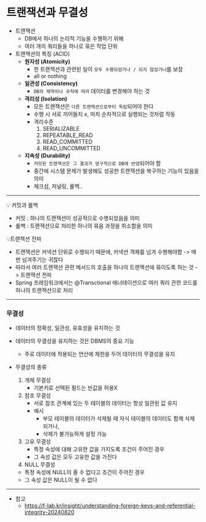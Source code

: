 # 트랜잭션과 무결성

- 트랜잭션
    - DB에서 하나의 논리적 기능을 수행하기 위해
    - 여러 개의 쿼리들을 하나로 묶은 작업 단위
- 트랜잭션의 특징 (ACID)
  - **원자성 (Atomicity)**
    - 한 트랜잭션과 관련된 일이 `모두 수행되었거나 / 되지 않았거나`를 보장
    - all or nothing
  - **일관성 (Consistency)**
    - `DB의 제약이나 규칙에 따라` 데이터를 변경해야 하는 것 
  - **격리성 (Isolation)**
    - 모든 트랜잭션은 `다른 트랜잭션으로부터 독립`되어야 한다
    - 수행 시 서로 끼어들지 x, 마치 순차적으로 실행되는 것처럼 작동
    - 격리수준
      1. SERIALIZABLE
      2. REPEATABLE_READ
      3. READ_COMMITTED
      4. READ_UNCOMMITTED
  - **지속성 (Durability)**
    - `커밋된 트랜잭션은 그 결과가 영구적으로 DB에 반영`되어야 함
    - 중간에 시스템 문제가 발생해도 성공한 트랜잭션을 복구하는 기능이 있음을 의미
    - 체크섬, 저널링, 롤백..

---
💡 커밋과 롤백
- 커밋 : 하나의 트랜잭션이 성공적으로 수행되었음을 의미
- 롤백 : 트랜잭션으로 처리한 하나의 묶음 과정을 취소함을 의미

💡트랜잭션 전파
- 트랜잭션은 커넥션 단위로 수행되기 때문에, 커넥션 객체를 넘겨 수행해야함 -> 매번 넘겨주기는 귀찮다
- 따라서 여러 트랜잭션 관련 메서드의 호출을 하나의 트랜잭션에 묶이도록 하는 것 -> 트랜잭션 전파
- Spring 프레임워크에서는 @Transctional 애너테이션으로 여러 쿼리 관련 코드를 하나의 트랜잭션으로 처리
---

### 무결성
- 데이터의 정확성, 일관성, 유효성을 유지하는 것
- 데이터의 무결성을 유지하는 것은 DBMS의 중요 기능
  - 주로 데이터에 적용되는 연산에 제한을 두어 데이터의 무결성을 유지


- 무결성의 종류
  1. 개체 무결성
     - 기본키로 선택된 필드는 빈값을 허용X
  2. 참조 무결성
     - 서로 참조 관계에 있는 두 테이블의 데이터는 항상 일관된 값 유지
     - 예시
       - 부모 테이블의 데이터가 삭제될 때 자식 테이블의 데이터도 함께 삭제되거나,
       - 삭제가 불가능하게 설정 가능
  3. 고유 무결성
     - 특정 속성에 대해 고유한 값을 가지도록 조건이 주어진 경우
     - 그 속성 값은 모두 고유한 값을 가진다
  4. NULL 무결성
    - 특정 속성에 NULL이 올 수 없다고 조건이 주어진 경우
    - 그 속성 값은 NULL이 될 수 없다
---

- 참고 
  - https://f-lab.kr/insight/understanding-foreign-keys-and-referential-integrity-20240820
